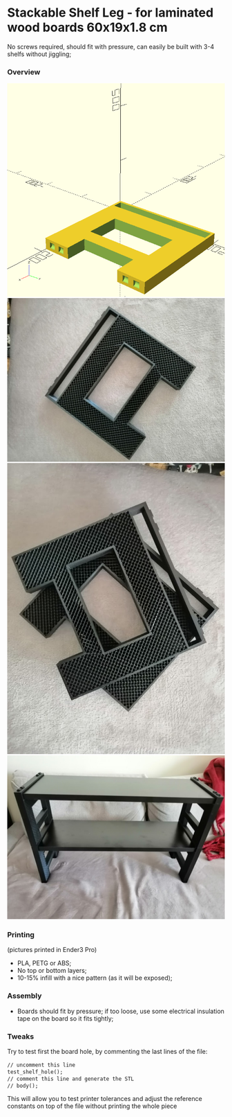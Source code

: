 Stackable Shelf Leg - for laminated wood boards 60x19x1.8 cm
============================================================

No screws required, should fit with pressure, can easily be built with 3-4 shelfs without jiggling;

### Overview

![leg stl](img/rack.png)
![shelf leg](img/shelf_leg_single.jpg)
![shelf pair](img/shelf_leg.jpg)
![finished structure - 2 shelfs](img/2shelfs.jpg)

### Printing
(pictures printed in Ender3 Pro)
- PLA, PETG or ABS;
- No top or bottom layers;
- 10-15% infill with a nice pattern (as it will be exposed);


### Assembly
- Boards should fit by pressure; if too loose, use some electrical insulation tape on the board so it fits tightly;


### Tweaks

Try to test first the board hole, by commenting the last lines of the file:
```
// uncomment this line
test_shelf_hole();
// comment this line and generate the STL
// body();

``` 

This will allow you to test printer tolerances and adjust the reference constants on top of the file without printing the whole piece

